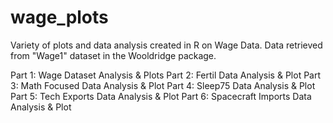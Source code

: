 # wage_plots
Variety of plots and data analysis created in R on Wage Data. Data retrieved from "Wage1" dataset in the Wooldridge package.

Part 1:   Wage Dataset Analysis & Plots
Part 2:   Fertil Data Analysis & Plot
Part 3:   Math Focused Data Analysis & Plot
Part 4:   Sleep75 Data Analysis & Plot
Part 5:   Tech Exports Data Analysis & Plot
Part 6:   Spacecraft Imports Data Analysis & Plot
